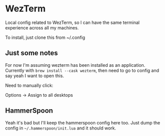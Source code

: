 # WezTerm

Local config related to WezTerm, so I can have the same terminal experience across all my machines.

To install, just clone this from ~/.config

## Just some notes

For now I'm assuming wezterm has been installed as an application.
Currently with `brew install --cask wezterm`, then need to go to config and say yeah I want to open this.

Need to manually click:

Options -> Assign to all desktops

## HammerSpoon

Yeah it's bad but I'll keep the hammerspoon config here too.
Just dump the config in `~/.hammerspoon/init.lua` and it should work.
